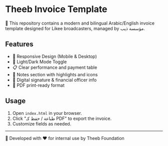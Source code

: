 # Theeb Invoice Template

📄 This repository contains a modern and bilingual Arabic/English invoice template designed for Likee broadcasters, managed by مؤسسة ذيب.

## Features
- 📱 Responsive Design (Mobile & Desktop)
- 🌙 Light/Dark Mode Toggle
- 📋 Clear performance and payment table
- 📝 Notes section with highlights and icons
- 🔏 Digital signature & financial officer info
- 📄 PDF print-ready format

## Usage
1. Open `index.html` in your browser.
2. Click "طباعة / حفظ كـ PDF" to export the invoice.
3. Customize fields as needed.

---

🔧 Developed with ❤️ for internal use by Theeb Foundation
